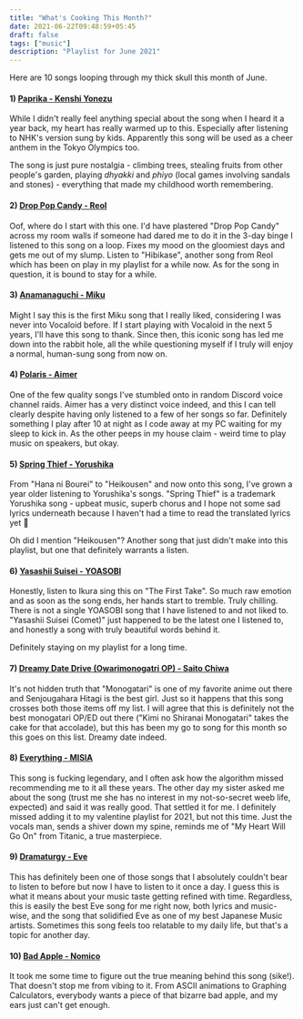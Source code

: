 ```yaml
---
title: "What's Cooking This Month?"
date: 2021-06-22T09:48:59+05:45
draft: false 
tags: ["music"]
description: "Playlist for June 2021"
---
```


Here are 10 songs looping through my thick skull this month of June.

#### 1) [Paprika - Kenshi Yonezu](https://www.youtube.com/watch?v=s582L3gujnw)
While I didn't really feel anything special about the song when I heard it a year back, my heart has really warmed up to this. Especially after listening to NHK's version sung by kids. Apparently this song will be used as a cheer anthem in the Tokyo Olympics too.

The song is just pure nostalgia - climbing trees, stealing fruits from other people's garden, playing *dhyakki* and *phiyo* (local games involving sandals and stones) - everything that made my childhood worth remembering.

#### 2) [Drop Pop Candy - Reol](https://www.youtube.com/watch?v=9eyyhtOrKPI)
Oof, where do I start with this one. I'd have plastered "Drop Pop Candy" across my room walls if someone had dared me to do it in the 3-day binge I listened to this song on a loop. Fixes my mood on the gloomiest days and gets me out of my slump. Listen to "Hibikase", another song from Reol which has been on play in my playlist for a while now. As for the song in question, it is bound to stay for a while.

#### 3) [Anamanaguchi - Miku](https://www.youtube.com/watch?v=NocXEwsJGOQ)
Might I say this is the first Miku song that I really liked, considering I was never into Vocaloid before. If I start playing with Vocaloid in the next 5 years, I'll have this song to thank. Since then, this iconic song has led me down into the rabbit hole, all the while questioning myself if I truly will enjoy a normal, human-sung song from now on.

#### 4) [Polaris - Aimer](https://www.youtube.com/watch?v=NJkQzZOdOsI)
One of the few quality songs I've stumbled onto in random Discord voice channel raids. Aimer has a very distinct voice indeed, and this I can tell clearly despite having only listened to a few of her songs so far. Definitely something I play after 10 at night as I code away at my PC waiting for my sleep to kick in. As the other peeps in my house claim - weird time to play music on speakers, but okay.

#### 5) [Spring Thief - Yorushika](https://www.youtube.com/watch?v=Sw1Flgub9s8)
From "Hana ni Bourei" to "Heikousen" and now onto this song, I've grown a year older listening to Yorushika's songs. "Spring Thief" is a  trademark Yorushika song - upbeat music, superb chorus and I hope not some sad lyrics underneath because I haven't had a time to read the translated lyrics yet :eyes:

Oh did I mention "Heikousen"? Another song that just didn't make into this playlist, but one that definitely warrants a listen.

#### 6) [Yasashii Suisei - YOASOBI](https://www.youtube.com/watch?v=VyvhvlYvRnc)
Honestly, listen to Ikura sing this on "The First Take". So much raw emotion and as soon as the song ends, her hands start to tremble. Truly chilling. There is not a single YOASOBI song that I have listened to and not liked to. "Yasashii Suisei (Comet)" just happened to be the latest one I listened to, and honestly a song with truly beautiful words behind it. 

Definitely staying on my playlist for a long time.

#### 7) [Dreamy Date Drive (Owarimonogatri OP) - Saito Chiwa](https://www.youtube.com/watch?v=46azVyIDoAY)
It's not hidden truth that "Monogatari" is one of my favorite anime out there and Senjougahara Hitagi is the best girl. Just so it happens that this song crosses both those items off my list. I will agree that this is definitely not the best monogatari OP/ED out there ("Kimi no Shiranai Monogatari" takes the cake for that accolade), but this has been my go to song for this month so this goes on this list. Dreamy date indeed.

#### 8) [Everything - MISIA](https://www.youtube.com/watch?v=aHIR33pOUv0)
This song is fucking legendary, and I often ask how the algorithm missed recommending me to it all these years. The other day my sister asked me about the song (trust me she has no interest in my not-so-secret weeb life, expected) and said it was really good. That settled it for me. I definitely missed adding it to my valentine playlist for 2021, but not this time. Just the vocals man, sends a shiver down my spine, reminds me of "My Heart Will Go On" from Titanic, a true masterpiece.

#### 9) [Dramaturgy - Eve](https://www.youtube.com/watch?v=jJzw1h5CR-I)
This has definitely been one of those songs that I absolutely couldn't bear to listen to before but now I have to listen to it once a day. I guess this is what it means about your music taste getting refined with time. Regardless, this is easily the best Eve song for me right now, both lyrics and music-wise, and the song that solidified Eve as one of my best Japanese Music artists. Sometimes this song feels too relatable to my daily life, but that's a topic for another day.

#### 10) [Bad Apple - Nomico](https://www.youtube.com/watch?v=FtutLA63Cp8)
It took me some time to figure out the true meaning behind this song (sike!). That doesn't stop me from vibing to it. From ASCII animations to Graphing Calculators, everybody wants a piece of that bizarre bad apple, and my ears just can't get enough.
